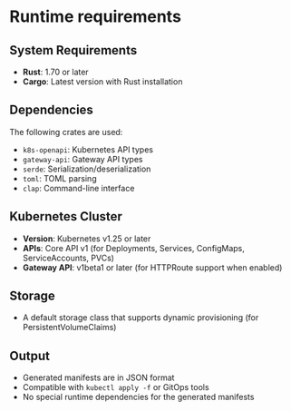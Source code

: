 # Runtime requirements

## System Requirements

- **Rust**: 1.70 or later
- **Cargo**: Latest version with Rust installation

## Dependencies

The following crates are used:
- `k8s-openapi`: Kubernetes API types
- `gateway-api`: Gateway API types
- `serde`: Serialization/deserialization
- `toml`: TOML parsing
- `clap`: Command-line interface

## Kubernetes Cluster

- **Version**: Kubernetes v1.25 or later
- **APIs**: Core API v1 (for Deployments, Services, ConfigMaps, ServiceAccounts, PVCs)
- **Gateway API**: v1beta1 or later (for HTTPRoute support when enabled)

## Storage

- A default storage class that supports dynamic provisioning (for PersistentVolumeClaims)

## Output

- Generated manifests are in JSON format
- Compatible with `kubectl apply -f` or GitOps tools
- No special runtime dependencies for the generated manifests
